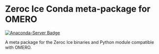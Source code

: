 # Zeroc Ice Conda meta-package for OMERO
[![Anaconda-Server Badge](https://anaconda.org/manics/zeroc-ice/badges/version.svg)](https://anaconda.org/manics/zeroc-ice)

A meta package for the Zeroc Ice binaries and Python module compatible with OMERO.
